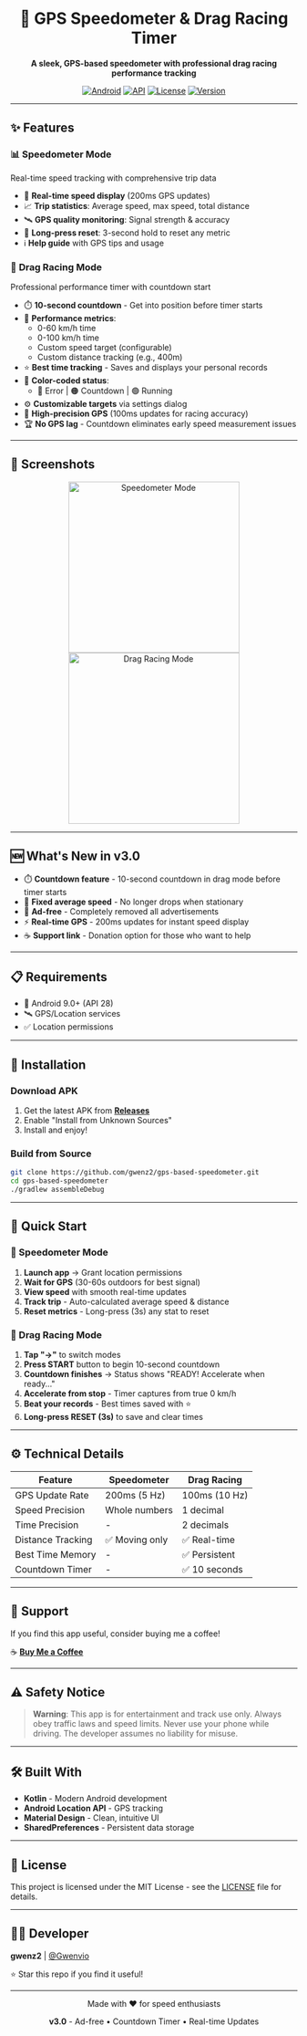 <div align="center">

# 🚗 GPS Speedometer & Drag Racing Timer

**A sleek, GPS-based speedometer with professional drag racing performance tracking**

[![Android](https://img.shields.io/badge/Platform-Android-green.svg)](https://android.com)
[![API](https://img.shields.io/badge/API-28%2B-brightgreen.svg)](https://android-arsenal.com/api?level=28)
[![License](https://img.shields.io/badge/License-MIT-blue.svg)](LICENSE)
[![Version](https://img.shields.io/badge/Version-3.0-orange.svg)](../../releases)

</div>

---

## ✨ Features

### 📊 **Speedometer Mode**
Real-time speed tracking with comprehensive trip data

- 🎯 **Real-time speed display** (200ms GPS updates)
- 📈 **Trip statistics**: Average speed, max speed, total distance
- 🛰️ **GPS quality monitoring**: Signal strength & accuracy
- 🔄 **Long-press reset**: 3-second hold to reset any metric
- ℹ️ **Help guide** with GPS tips and usage

### 🏁 **Drag Racing Mode**
Professional performance timer with countdown start

- ⏱️ **10-second countdown** - Get into position before timer starts
- 🎯 **Performance metrics**:
  - 0-60 km/h time
  - 0-100 km/h time  
  - Custom speed target (configurable)
  - Custom distance tracking (e.g., 400m)
- ⭐ **Best time tracking** - Saves and displays your personal records
- 🎨 **Color-coded status**:
  - 🔴 Error | 🟠 Countdown | 🟢 Running
- ⚙️ **Customizable targets** via settings dialog
- 🚀 **High-precision GPS** (100ms updates for racing accuracy)
- 🏆 **No GPS lag** - Countdown eliminates early speed measurement issues

---

## 📸 Screenshots

<p align="center">
  <img src="ss/ss1.png" width="300" alt="Speedometer Mode">
  <img src="ss/ss2.png" width="300" alt="Drag Racing Mode">
</p>

---

## 🆕 What's New in v3.0

- ⏱️ **Countdown feature** - 10-second countdown in drag mode before timer starts
- 🐛 **Fixed average speed** - No longer drops when stationary
- 🚫 **Ad-free** - Completely removed all advertisements
- ⚡ **Real-time GPS** - 200ms updates for instant speed display
- ☕ **Support link** - Donation option for those who want to help

---

## 📋 Requirements

- 📱 Android 9.0+ (API 28)
- 🛰️ GPS/Location services
- ✅ Location permissions

---

## 🚀 Installation

### Download APK
1. Get the latest APK from [**Releases**](../../releases)
2. Enable "Install from Unknown Sources"
3. Install and enjoy!

### Build from Source
```bash
git clone https://github.com/gwenz2/gps-based-speedometer.git
cd gps-based-speedometer
./gradlew assembleDebug
```

---

## 📖 Quick Start

### 🎯 Speedometer Mode
1. **Launch app** → Grant location permissions
2. **Wait for GPS** (30-60s outdoors for best signal)
3. **View speed** with smooth real-time updates
4. **Track trip** - Auto-calculated average speed & distance
5. **Reset metrics** - Long-press (3s) any stat to reset

### 🏁 Drag Racing Mode
1. **Tap "→"** to switch modes
2. **Press START** button to begin 10-second countdown
3. **Countdown finishes** → Status shows "READY! Accelerate when ready..."
4. **Accelerate from stop** - Timer captures from true 0 km/h
5. **Beat your records** - Best times saved with ⭐
6. **Long-press RESET (3s)** to save and clear times

---

## ⚙️ Technical Details

| Feature | Speedometer | Drag Racing |
|---------|-------------|-------------|
| GPS Update Rate | 200ms (5 Hz) | 100ms (10 Hz) |
| Speed Precision | Whole numbers | 1 decimal |
| Time Precision | - | 2 decimals |
| Distance Tracking | ✅ Moving only | ✅ Real-time |
| Best Time Memory | - | ✅ Persistent |
| Countdown Timer | - | ✅ 10 seconds |

---

## 💝 Support

If you find this app useful, consider buying me a coffee!

☕ **[Buy Me a Coffee](https://buymeacoffee.com/Gwenvio)**

---

## ⚠️ Safety Notice

> **Warning**: This app is for entertainment and track use only. Always obey traffic laws and speed limits. Never use your phone while driving. The developer assumes no liability for misuse.

---

## 🛠️ Built With

- **Kotlin** - Modern Android development
- **Android Location API** - GPS tracking
- **Material Design** - Clean, intuitive UI
- **SharedPreferences** - Persistent data storage

---

## 📄 License

This project is licensed under the MIT License - see the [LICENSE](LICENSE) file for details.

---

## 👨‍💻 Developer

**gwenz2** | [@Gwenvio](https://buymeacoffee.com/Gwenvio)

⭐ Star this repo if you find it useful!

---

<div align="center">

Made with ❤️ for speed enthusiasts

**v3.0** - Ad-free • Countdown Timer • Real-time Updates

</div>
